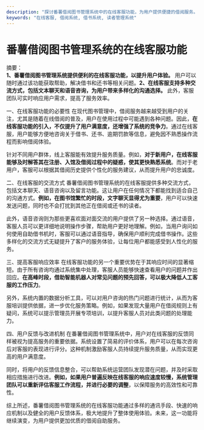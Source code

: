 ```yaml
---
description: "探讨番薯借阅图书管理系统中的在线客服功能，为用户提供便捷的借阅服务。"
keywords: "在线客服, 借阅系统, 借书系统, 读者管理系统"
---
```

# 番薯借阅图书管理系统的在线客服功能

摘要：  
**1、番薯借阅图书管理系统提供便利的在线客服功能，以提升用户体验。** 用户可以随时通过该功能获取帮助，解决借书和还书等相关问题。**2、在线客服支持多种交流方式，包括文本聊天和语音咨询，为用户带来多样化的沟通选择。** 此外，客服团队可实时响应用户需求，提高了服务效率。

一、在线客服功能的必要性
在现代图书管理中，借阅服务越来越受到用户的关注，尤其是随着在线借阅的普及，用户在使用过程中可能遇到各种问题。因此，**在线客服功能的引入，不仅提升了用户满意度，还增强了系统的竞争力**。通过在线客服，用户能够方便地咨询关于借书、还书、逾期罚款等信息，避免因不熟悉操作流程而影响借阅体验。

针对不同用户群体，线上客服能有效提升服务质量。例如，**对于新用户，在线客服能够及时解答其在注册、入馆及借阅过程中的疑惑，使其更快熟悉系统**。而对于老用户，客服可以根据其借阅历史提供个性化的服务建议，从而提升用户的忠诚度。

二、在线客服的交流方式
番薯借阅图书管理系统的在线客服提供多种交流方式，包括文本聊天、语音咨询以及留言功能。这让用户在任何情况下都能找到适合自己的沟通方式。**例如，在图书馆繁忙的时段，文字聊天显得尤为重要**，用户可以快速发送问题，同时也不会打扰到其他正在借阅或还书的读者。

此外，语音咨询则为那些更喜欢面对面交流的用户提供了另一种选择。通过语音，客服人员可以更详细地说明操作步骤，帮助用户更好地理解。例如，当用户询问如何使用自助借书机时，客服可以通过语音指导，确保用户顺利完成借书操作。这些多样化的交流方式无疑提升了客户的服务体验，让每位用户都能感受到人性化的服务。

三、提高客服响应效率
在线客服功能的另一个重要优势在于其响应时间的显著缩短。由于所有咨询均通过系统集中处理，客服人员能够快速查看用户的问题并作出回应。**在高峰时段，借助智能机器人对常见问题的预先回答，可以极大降低人工客服的工作压力**。

另外，系统内置的数据分析工具，可以对用户咨询的热门问题进行统计，从而为客服培训提供依据，进一步优化服务策略。例如，如果发现大量用户在借阅规则上有疑问，系统可以提示管理员开展专项培训，以提升客服人员对此类问题的处理能力。

四、用户反馈与改进机制
在番薯借阅图书管理系统中，用户对在线客服的反馈同样被视为提高服务的重要依据。系统设置了简易的评价体系，用户可以在每次咨询后对客服的表现进行评分。这种机制激励客服人员持续提升服务质量，从而实现更高的用户满意度。

同时，将用户的反馈信息整合，可以帮助系统运营团队发现潜在问题，并及时采取相应措施进行改进。**例如，如果用户普遍反映在线客服的响应速度较慢，系统管理团队可以重新评估客服工作流程，并进行必要的调整**，以保障服务的高效性和可靠性。

综上所述，番薯借阅图书管理系统的在线客服功能通过多样的通讯手段、快速的响应机制以及健全的用户反馈体系，极大地提升了整体使用体验。未来，这一功能将继续演变，为用户提供更加优质的借阅自助服务。

